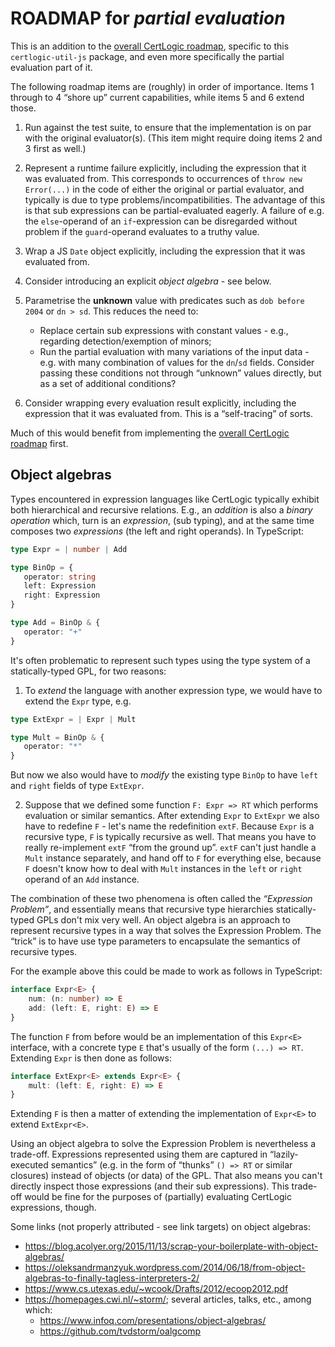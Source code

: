 # ROADMAP for _partial evaluation_

This is an addition to the [overall CertLogic roadmap](../ROADMAP.md), specific to this `certlogic-util-js` package, and even more specifically the partial evaluation part of it.

The following roadmap items are (roughly) in order of importance.
Items 1 through to 4 “shore up” current capabilities, while items 5 and 6 extend those.

1. Run against the test suite, to ensure that the implementation is on par with the original evaluator(s).
(This item might require doing items 2 and 3 first as well.)

2. Represent a runtime failure explicitly, including the expression that it was evaluated from.
This corresponds to occurrences of `throw new Error(...)` in the code of either the original or partial evaluator, and typically is due to type problems/incompatibilities.
The advantage of this is that sub expressions can be partial-evaluated eagerly.
A failure of e.g. the `else`-operand of an `if`-expression can be disregarded without problem if the `guard`-operand evaluates to a truthy value.

3. Wrap a JS `Date` object explicitly, including the expression that it was evaluated from.

4. Consider introducing an explicit _object algebra_ - see below.

5. Parametrise the **unknown** value with predicates such as `dob before 2004` or `dn > sd`.
   This reduces the need to:
   * Replace certain sub expressions with constant values - e.g., regarding detection/exemption of minors;
   * Run the partial evaluation with many variations of the input data - e.g. with many combination of values for the `dn`/`sd` fields.
Consider passing these conditions not through “unknown” values directly, but as a set of additional conditions?

6. Consider wrapping every evaluation result explicitly, including the expression that it was evaluated from. This is a “self-tracing” of sorts.

Much of this would benefit from implementing the [overall CertLogic roadmap](../ROADMAP.md) first.


## Object algebras

Types encountered in expression languages like CertLogic typically exhibit both hierarchical and recursive relations.
E.g., an _addition_ is also a _binary operation_ which, turn is an _expression_, (sub typing), and at the same time composes two _expressions_ (the left and right operands).
In TypeScript:

```typescript
type Expr = | number | Add

type BinOp = {
   operator: string
   left: Expression
   right: Expression
}

type Add = BinOp & {
   operator: "+"
}
```

It's often problematic to represent such types using the type system of a statically-typed GPL, for two reasons:

1. To _extend_ the language with another expression type, we would have to extend the `Expr` type, e.g.
```typescript
type ExtExpr = | Expr | Mult

type Mult = BinOp & {
   operator: "*"
}
```
But now we also would have to _modify_ the existing type `BinOp` to have `left` and `right` fields of type `ExtExpr`.

2. Suppose that we defined some function `F: Expr => RT` which performs evaluation or similar semantics.
After extending `Expr` to `ExtExpr` we also have to redefine `F` - let's name the redefinition `extF`.
Because `Expr` is a recursive type, `F` is typically recursive as well.
That means you have to really re-implement `extF` “from the ground up”.
`extF` can't just handle a `Mult` instance separately, and hand off to `F` for everything else, because `F` doesn't know how to deal with `Mult` instances in the `left` or `right` operand of an `Add` instance.

The combination of these two phenomena is often called the _“Expression Problem”_, and essentially means that recursive type hierarchies statically-typed GPLs don't mix very well.
An object algebra is an approach to represent recursive types in a way that solves the Expression Problem.
The “trick” is to have use type parameters to encapsulate the semantics of recursive types.

For the example above this could be made to work as follows in TypeScript:
```typescript
interface Expr<E> {
    num: (n: number) => E
    add: (left: E, right: E) => E
}
```

The function `F` from before would be an implementation of this `Expr<E>` interface, with a concrete type `E` that's usually of the form `(...) => RT`.
Extending `Expr` is then done as follows:

```typescript
interface ExtExpr<E> extends Expr<E> {
    mult: (left: E, right: E) => E
}
```

Extending `F` is then a matter of extending the implementation of `Expr<E>` to extend `ExtExpr<E>`.

Using an object algebra to solve the Expression Problem is nevertheless a trade-off.
Expressions represented using them are captured in “lazily-executed semantics” (e.g. in the form of “thunks” `() => RT` or similar closures) instead of objects (or data) of the GPL.
That also means you can't directly inspect those expressions (and their sub expressions).
This trade-off would be fine for the purposes of (partially) evaluating CertLogic expressions, though.

Some links (not properly attributed - see link targets) on object algebras:

* https://blog.acolyer.org/2015/11/13/scrap-your-boilerplate-with-object-algebras/
* https://oleksandrmanzyuk.wordpress.com/2014/06/18/from-object-algebras-to-finally-tagless-interpreters-2/
* https://www.cs.utexas.edu/~wcook/Drafts/2012/ecoop2012.pdf
* https://homepages.cwi.nl/~storm/; several articles, talks, etc., among which:
  * https://www.infoq.com/presentations/object-algebras/
  * https://github.com/tvdstorm/oalgcomp

